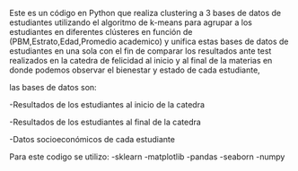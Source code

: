 Este es un código en Python que realiza clustering a 3 bases de datos de estudiantes utilizando el algoritmo de k-means para agrupar a los estudiantes en diferentes clústeres en función de (PBM,Estrato,Edad,Promedio academico) y unifica estas bases de datos de estudiantes en una sola con el fin de comparar los resultados ante test realizados en la catedra de felicidad al inicio y al final de la materias en donde podemos observar el bienestar y estado de cada estudiante, 

las bases de datos son: 

-Resultados de los estudiantes al inicio de la catedra 

-Resultados de los estudiantes al final de la catedra 

-Datos socioeconómicos de cada estudiante 

Para este codigo se utilizo:
-sklearn
-matplotlib
-pandas
-seaborn
-numpy
